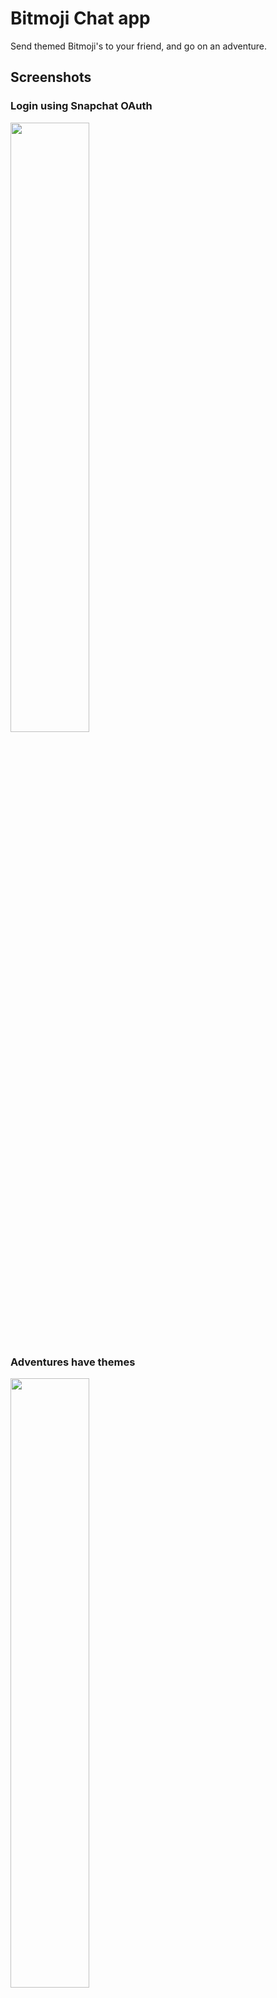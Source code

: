 # Bitmoji Chat app

Send themed Bitmoji's to your friend, and go on an adventure.

## Screenshots
### Login using Snapchat OAuth
<img src="/screenshots/bitmoji1" width="50%"></img>
### Adventures have themes
<img src="/screenshots/bitmoji2" width="50%"></img>
### Sent messages and get responses
<img src="/screenshots/bitmoji3" width="50%"></img>
